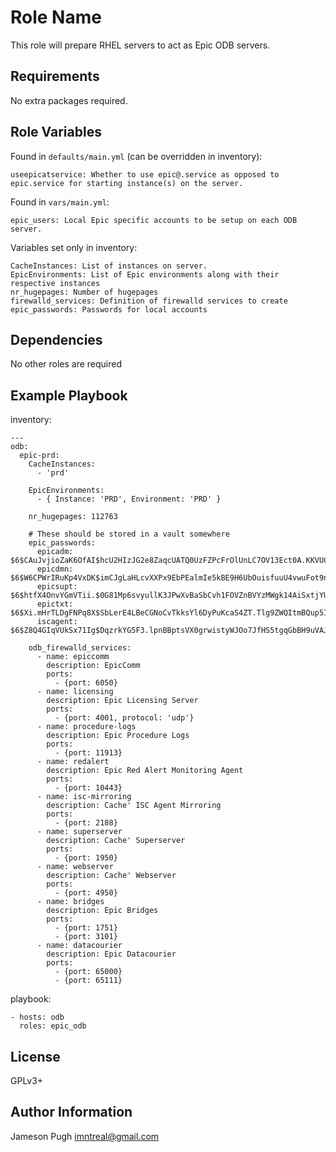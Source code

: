 Role Name
=========

This role will prepare RHEL servers to act as Epic ODB servers.

Requirements
------------

No extra packages required.

Role Variables
--------------

Found in `defaults/main.yml` (can be overridden in inventory):

    useepicatservice: Whether to use epic@.service as opposed to epic.service for starting instance(s) on the server.

Found in `vars/main.yml`:

    epic_users: Local Epic specific accounts to be setup on each ODB server.

Variables set only in inventory:

    CacheInstances: List of instances on server.
    EpicEnvironments: List of Epic environments along with their respective instances
    nr_hugepages: Number of hugepages
    firewalld_services: Definition of firewalld services to create
    epic_passwords: Passwords for local accounts

Dependencies
------------

No other roles are required

Example Playbook
----------------

inventory:

    ---
    odb:
      epic-prd:
        CacheInstances:
          - 'prd'

        EpicEnvironments:
          - { Instance: 'PRD', Environment: 'PRD' }

        nr_hugepages: 112763

        # These should be stored in a vault somewhere
        epic_passwords:
          epicadm: $6$CAuJvjioZaK6OfAI$hcU2HIzJG2e8ZaqcUATQ0UzFZPcFrOlUnLC7OV13Ect0A.KKVUC1lRK4KfF26u3r8iZClZOlREwhj4w5kQaVY/
          epicdmn: $6$W6CPWrIRuKp4VxDK$imCJgLaHLcvXXPx9EbPEalmIe5kBE9H6UbOuisfuuU4vwuFot9n7e7YQUUHnC41QkP3a4JUUtUVkWcsTtLynC1
          epicsupt: $6$htfX4OnvYGmVTii.$0G81Mp6svyullK3JPwXvBaSbCvh1FOVZnBVYzMWgk14AiSxtjYUWER4de2w989zX7K1zEPebdTYROhoPqui311
          epictxt: $6$Xi.mHrTLDgFNPq8X$SbLerE4LBeCGNoCvTkksYl6DyPuKcaS4ZT.Tlg9ZWQItmBQup5I5XY60GpareUyX8Cg0EnIYfpSfz3G.dCHU11
          iscagent: $6$Z8Q4GIqVUkSx71Ig$DqzrkYG5F3.lpnBBptsVX0grwistyWJOo7JfHS5tgqGbBH9uVAJSSi8i5eMQARcLHvt7x335MzE.Ln9SVAKY30

        odb_firewalld_services:
          - name: epiccomm
            description: EpicComm
            ports:
              - {port: 6050}
          - name: licensing
            description: Epic Licensing Server
            ports:
              - {port: 4001, protocol: 'udp'}
          - name: procedure-logs
            description: Epic Procedure Logs
            ports:
              - {port: 11913}
          - name: redalert
            description: Epic Red Alert Monitoring Agent
            ports:
              - {port: 10443}
          - name: isc-mirroring
            description: Cache' ISC Agent Mirroring
            ports:
              - {port: 2188}
          - name: superserver
            description: Cache' Superserver
            ports:
              - {port: 1950}
          - name: webserver
            description: Cache' Webserver
            ports:
              - {port: 4950}
          - name: bridges
            description: Epic Bridges
            ports:
              - {port: 1751}
              - {port: 3101}
          - name: datacourier
            description: Epic Datacourier
            ports:
              - {port: 65000}
              - {port: 65111}

playbook:

    - hosts: odb
      roles: epic_odb

License
-------

GPLv3+

Author Information
------------------

Jameson Pugh <imntreal@gmail.com>
